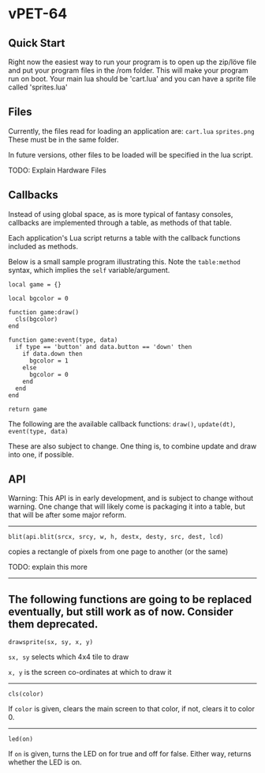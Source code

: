 # vPET-64

## Quick Start
Right now the easiest way to run your program is to open up the zip/löve file and put your program files in the /rom folder. This will make your program run on boot. Your main lua should be 'cart.lua' and you can have a sprite file called 'sprites.lua'

## Files
Currently, the files read for loading an application are:
`cart.lua`
`sprites.png`
These must be in the same folder.

In future versions, other files to be loaded will be specified in the lua script.

TODO: Explain Hardware Files

## Callbacks

Instead of using global space, as is more typical of fantasy consoles, callbacks are implemented through a table, as methods of that table.

Each application's Lua script returns a table with the callback functions included as methods.

Below is a small sample program illustrating this. Note the `table:method` syntax, which implies the `self` variable/argument.

    local game = {}

    local bgcolor = 0

    function game:draw()
      cls(bgcolor)
    end

    function game:event(type, data)
      if type == 'button' and data.button == 'down' then
        if data.down then
          bgcolor = 1
        else
          bgcolor = 0
        end
      end
    end

    return game

The following are the available callback functions:
`draw()`, `update(dt)`, `event(type, data)`

These are also subject to change. One thing is, to combine update and draw into one, if possible.

## API

Warning: This API is in early development, and is subject to change without warning. One change that will likely come is packaging it into a table, but that will be after some major reform.

---
`blit(api.blit(srcx, srcy, w, h, destx, desty, src, dest, lcd)`

copies a rectangle of pixels from one page to another (or the same)

TODO: explain this more

---
The following functions are going to be replaced eventually, but still work as of now. Consider them deprecated.
---

`drawsprite(sx, sy, x, y)`

`sx, sy` selects which 4x4 tile to draw

`x, y` is the screen co-ordinates at which to draw it

---
`cls(color)`

If `color` is given, clears the main screen to that color, if not, clears it to color 0.

---
`led(on)`

If `on` is given, turns the LED on for true and off for false. Either way, returns whether the LED is on.
